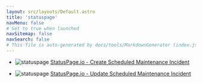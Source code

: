 ```yaml
---
layout: src/layouts/Default.astro
title: 'statuspage'
navMenu: false
# Set to true when launched
navSitemap: false
navSearch: false
# This file is auto-generated by docs/tools/MarkdownGenerator (index.js)
---
```


<ul>

<li>

![statuspage](https://i.octopus.com/library/step-templates/statuspage.png) [StatusPage.io - Create Scheduled Maintenance Incident](/integrations/statuspage/statuspage.io-create-scheduled-maintenance-incident)

</li>
        
<li>

![statuspage](https://i.octopus.com/library/step-templates/statuspage.png) [StatusPage.io - Update Scheduled Maintenance Incident](/integrations/statuspage/statuspage.io-update-scheduled-maintenance-incident)

</li>
        
</ul>
